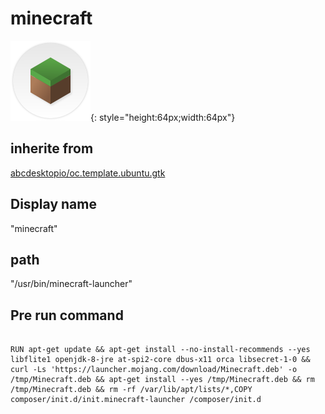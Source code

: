 # minecraft
![circle_minecraft.svg](/applications/icons/circle_minecraft.svg){: style="height:64px;width:64px"}
## inherite from
[abcdesktopio/oc.template.ubuntu.gtk](abcdesktopio/oc.template.ubuntu.gtk.md)
## Display name
"minecraft"
## path
"/usr/bin/minecraft-launcher"
## Pre run command

```

RUN apt-get update && apt-get install --no-install-recommends --yes libflite1 openjdk-8-jre at-spi2-core dbus-x11 orca libsecret-1-0 && curl -Ls 'https://launcher.mojang.com/download/Minecraft.deb' -o /tmp/Minecraft.deb && apt-get install --yes /tmp/Minecraft.deb && rm /tmp/Minecraft.deb && rm -rf /var/lib/apt/lists/*,COPY composer/init.d/init.minecraft-launcher /composer/init.d
```
